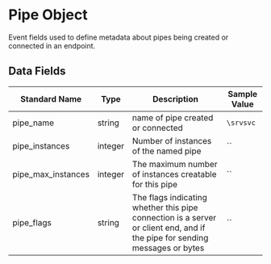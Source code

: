 # Pipe Object
Event fields used to define metadata about pipes being created or connected in an endpoint.

## Data Fields
|Standard Name|Type|Description|Sample Value|
|---|---|---|---|
| pipe_name          | string  | name of pipe created or connected                                                                                          | `\srvsvc` |
| pipe_instances     | integer | Number of instances of the named pipe                                                                                      | ``        |
| pipe_max_instances | integer | The maximum number of instances creatable for this pipe                                                                    | ``        |
| pipe_flags         | string  | The flags indicating whether this pipe connection is a server or client end, and if the pipe for sending messages or bytes | ``        |
